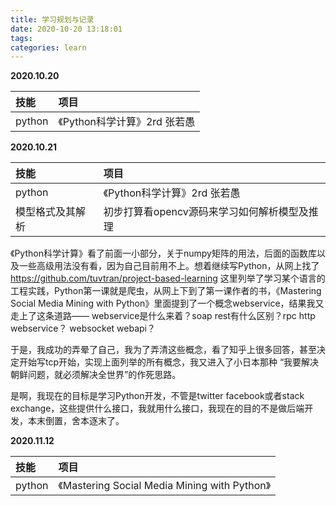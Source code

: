 ```yaml
---
title: 学习规划与记录
date: 2020-10-20 13:18:01
tags:
categories: learn
---
```


__2020.10.20__  

| 技能 | 项目 |
|:------------------------ |:------------------------ |
| python |  《Python科学计算》2rd 张若愚 |

__2020.10.21__  

| 技能 | 项目 |
|:------------------------ |:------------------------ |
| python |  《Python科学计算》2rd 张若愚 |
| 模型格式及其解析| 初步打算看opencv源码来学习如何解析模型及推理   |


《Python科学计算》看了前面一小部分，关于numpy矩阵的用法，后面的函数库以及一些高级用法没有看，因为自己目前用不上。想着继续写Python，从网上找了 https://github.com/tuvtran/project-based-learning 这里列举了学习某个语言的工程实践，Python第一课就是爬虫，从网上下到了第一课作者的书，《Mastering Social Media Mining with Python》里面提到了一个概念webservice，结果我又走上了这条道路—— webservice是什么来着？soap rest有什么区别？rpc http webservice？ websocket webapi？  

于是，我成功的弄晕了自己，我为了弄清这些概念，看了知乎上很多回答，甚至决定开始写tcp开始，实现上面列举的所有概念，我又进入了小日本那种 “我要解决朝鲜问题，就必须解决全世界”的作死思路。  

是啊，我现在的目标是学习Python开发，不管是twitter facebook或者stack exchange，这些提供什么接口，我就用什么接口，我现在的目的不是做后端开发，本末倒置，舍本逐末了。  

__2020.11.12__  

| 技能 | 项目 |
|:------------------------ |:------------------------ |
| python |  《Mastering Social Media Mining with Python》 |